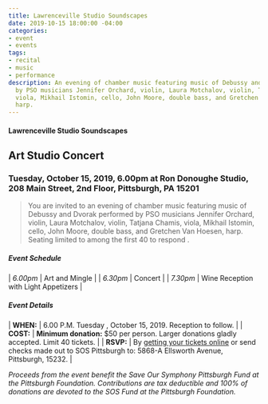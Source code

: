 ```yaml
---
title: Lawrenceville Studio Soundscapes
date: 2019-10-15 18:00:00 -04:00
categories:
- event
- events
tags:
- recital
- music
- performance
description: An evening of chamber music featuring music of Debussy and Dvorak performed
  by PSO musicians Jennifer Orchard, violin, Laura Motchalov, violin, Tatjana Chamis,
  viola, Mikhail Istomin, cello, John Moore, double bass, and Gretchen Van Hoesen,
  harp.
---
```


#### Lawrenceville Studio Soundscapes

## Art Studio Concert

### Tuesday, October 15, 2019, 6.00pm at Ron Donoughe Studio, 208 Main Street, 2nd Floor, Pittsburgh, PA 15201

> You are invited to an evening of chamber music featuring music of Debussy and Dvorak performed by PSO musicians Jennifer Orchard, violin, Laura Motchalov, violin, Tatjana Chamis, viola, Mikhail Istomin, cello, John Moore, double bass, and Gretchen Van Hoesen, harp. Seating limited to among the first 40 to respond .

##### **Event Schedule**

| *6.00pm*  | Art and Mingle |
| *6.30pm*  | Concert |
| *7.30pm*  | Wine Reception with Light Appetizers |

##### **Event Details**

| **WHEN:**  | 6.00 P.M. Tuesday , October 15, 2019. Reception to follow.  |
| **COST:**  | **Minimum donation:** $50 per person. Larger donations gladly accepted. Limit 40 tickets. |
| **RSVP:**  | By [getting your tickets online](https://squareup.com/store/save-our-symphony-pittsburgh) or send checks made out to SOS Pittsburgh to: 5868-A Ellsworth Avenue, Pittsburgh, 15232. |

*Proceeds from the event benefit the Save Our Symphony Pittsburgh Fund at the Pittsburgh Foundation.  Contributions are tax deductible and 100% of donations are devoted to the SOS Fund at the Pittsburgh Foundation.*